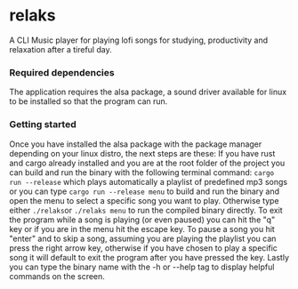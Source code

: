 # relaks
A CLI Music player for playing lofi songs for studying, productivity and relaxation after a tireful day.

### Required dependencies
The application requires the alsa package, a sound driver available for linux to be installed so that the program can run.

### Getting started
Once you have installed the alsa package with the package manager depending on your linux distro, the next steps are these:
If you have rust and cargo already installed and you are at the root folder of the project you can build and run the binary with the following terminal command: `cargo run --release` which plays automatically a playlist of predefined mp3 songs or you can type `cargo run --release menu` to build and run the binary and open the menu to select a specific song you want to play. 
Otherwise type either `./relaks`or `./relaks menu` to run the compiled binary directly.
To exit the program while a song is playing (or even paused) you can hit the "q" key or if you are in the menu hit the escape key. To pause a song you hit "enter" and to skip a song, assuming you are playing the playlist you can press the right arrow key, otherwise if you have chosen to play a specific song it will default to exit the program after you have pressed the key. Lastly you can type the binary name with the -h or --help tag to display helpful commands on the screen.
